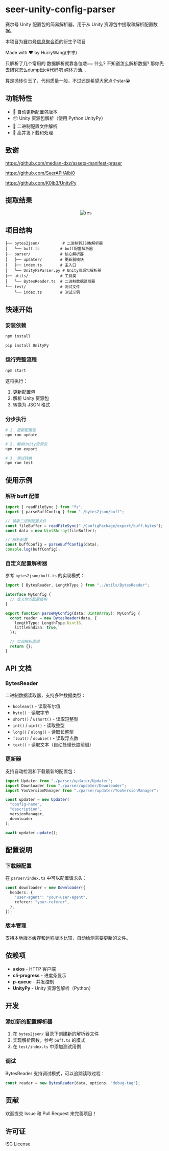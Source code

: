 # seer-unity-config-parser

赛尔号 Unity 配置包的简易解析器，用于从 Unity 资源包中提取和解析配置数据。

本项目为[赛尔号信息聚合页](https://seerinfo.yuyuqaq.cn/)的衍生子项目

Made with ❤️ by HurryWang(聿聿)

只解析了几个常用的  数据解析就靠各位喽~~ 什么? 不知道怎么解析数据? 那你先去研究怎么dump出c#代码吧 纯体力活...

算是抛砖引玉了，代码质量一般，不过还是希望大家点个star😭

## 功能特性

- 🔄 自动更新配置包版本
- 📦 Unity 资源包解析（使用 Python UnityPy）
- 🔧 二进制配置文件解析
- 🚀 高并发下载和处理

## 致谢

<https://github.com/median-dxz/assets-manifest-praser>

<https://github.com/SeerAPI/Albi0>

<https://github.com/K0lb3/UnityPy>

## 提取结果

<div align="center">
  <img src="img/img.png" alt="res">
</div>

## 项目结构

```
├── bytes2json/          # 二进制转JSON解析器
│   └── buff.ts         # buff配置解析器
├── parser/             # 核心解析器
│   ├── updater/        # 更新器模块
│   ├── index.ts        # 主入口
│   └── UnityFSParser.py # Unity资源包解析器
├── utils/              # 工具类
│   └── BytesReader.ts  # 二进制数据读取器
└── test/               # 测试文件
    └── index.ts        # 测试示例
```

## 快速开始

### 安装依赖

```bash
npm install

pip install UnityPy
```

### 运行完整流程

```bash
npm start
```

这将执行：

1. 更新配置包
2. 解析 Unity 资源包
3. 转换为 JSON 格式

### 分步执行

```bash
# 1. 更新配置包
npm run update

# 2. 解析Unity资源包
npm run export

# 3. 测试转换
npm run test
```

## 使用示例

### 解析 buff 配置

```typescript
import { readFileSync } from "fs";
import { parseBuffConfig } from "./bytes2json/buff";

// 读取二进制配置文件
const fileBuffer = readFileSync("./ConfigPackage/export/buff.bytes");
const data = new Uint8Array(fileBuffer);

// 解析配置
const buffConfig = parseBuffConfig(data);
console.log(buffConfig);
```

### 自定义配置解析器

参考 `bytes2json/buff.ts` 的实现模式：

```typescript
import { BytesReader, LengthType } from "../utils/BytesReader";

interface MyConfig {
  // 定义你的配置结构
}

export function parseMyConfig(data: Uint8Array): MyConfig {
  const reader = new BytesReader(data, {
    lengthType: LengthType.Uint16,
    littleEndian: true,
  });

  // 实现解析逻辑
  return {};
}
```

## API 文档

### BytesReader

二进制数据读取器，支持多种数据类型：

- `boolean()` - 读取布尔值
- `byte()` - 读取字节
- `short()` / `ushort()` - 读取短整型
- `int()` / `uint()` - 读取整型
- `long()` / `ulong()` - 读取长整型
- `float()` / `double()` - 读取浮点数
- `text()` - 读取文本（自动处理长度前缀）

### 更新器

支持自动检测和下载最新的配置包：

```typescript
import Updater from "./parser/updater/Updater";
import Downloader from "./parser/updater/Downloader";
import YooVersionManager from "./parser/updater/YooVersionManager";

const updater = new Updater(
  "config-name",
  "description",
  versionManager,
  downloader
);

await updater.update();
```

## 配置说明

### 下载器配置

在 `parser/index.ts` 中可以配置请求头：

```typescript
const downloader = new Downloader({
  headers: {
    "user-agent": "your-user-agent",
    referer: "your-referer",
  },
});
```

### 版本管理

支持本地版本缓存和远程版本比较，自动检测需要更新的文件。

## 依赖项

- **axios** - HTTP 客户端
- **cli-progress** - 进度条显示
- **p-queue** - 并发控制
- **UnityPy** - Unity 资源包解析（Python）

## 开发

### 添加新的配置解析器

1. 在 `bytes2json/` 目录下创建新的解析器文件
2. 实现解析函数，参考 `buff.ts` 的模式
3. 在 `test/index.ts` 中添加测试用例

### 调试

BytesReader 支持调试模式，可以追踪读取过程：

```typescript
const reader = new BytesReader(data, options, "debug-tag");
```

## 贡献

欢迎提交 Issue 和 Pull Request 来完善项目！

## 许可证

ISC License
